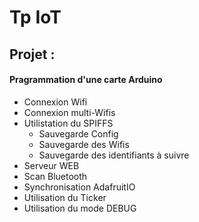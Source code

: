 # Tp IoT

## Projet :
#### Pragrammation d'une carte Arduino
- Connexion Wifi
- Connexion multi-Wifis
- Utilistation du SPIFFS
    - Sauvegarde Config
    - Sauvegarde des Wifis
    - Sauvegarde des identifiants à suivre
- Serveur WEB
- Scan Bluetooth
- Synchronisation AdafruitIO
- Utilisation du Ticker
- Utilisation du mode DEBUG
